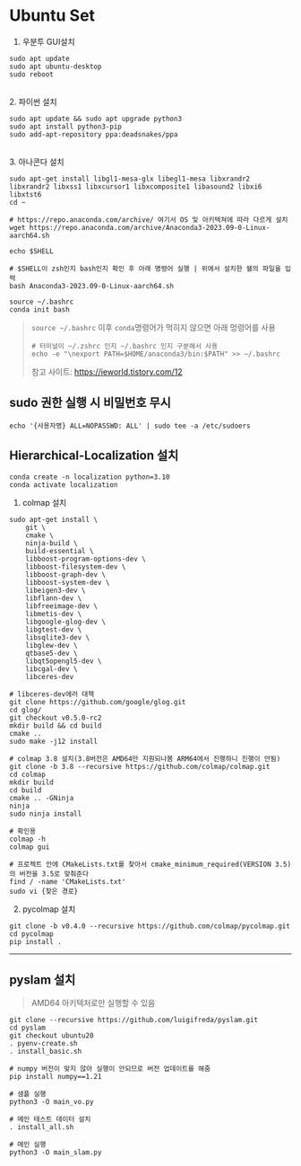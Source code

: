 # Ubuntu Set


1. 우분투 GUI설치
```
sudo apt update
sudo apt ubuntu-desktop
sudo reboot
```

\
2. 파이썬 설치
```
sudo apt update && sudo apt upgrade python3
sudo apt install python3-pip
sudo add-apt-repository ppa:deadsnakes/ppa
```

\
3. 아나콘다 설치
```
sudo apt-get install libgl1-mesa-glx libegl1-mesa libxrandr2 libxrandr2 libxss1 libxcursor1 libxcomposite1 libasound2 libxi6 libxtst6
cd ~

# https://repo.anaconda.com/archive/ 여기서 OS 및 아키텍쳐에 따라 다르게 설치
wget https://repo.anaconda.com/archive/Anaconda3-2023.09-0-Linux-aarch64.sh

echo $SHELL

# $SHELL이 zsh인지 bash인지 확인 후 아래 명령어 실행 | 위에서 설치한 쉘의 파일을 입력
bash Anaconda3-2023.09-0-Linux-aarch64.sh

source ~/.bashrc
conda init bash
```
> `source ~/.bashrc` 이후 `conda`명령어가 먹히지 않으면 아래 멍령어를 사용
> ```
> # 터미널이 ~/.zshrc 인지 ~/.bashrc 인지 구분해서 사용
> echo -e "\nexport PATH=$HOME/anaconda3/bin:$PATH" >> ~/.bashrc
> ```
> 참고 사이트: https://ieworld.tistory.com/12


## sudo 권한 실행 시 비밀번호 무시

```
echo '{사용자명} ALL=NOPASSWD: ALL' | sudo tee -a /etc/sudoers
```


## Hierarchical-Localization 설치

```
conda create -n localization python=3.10
conda activate localization

```


1. colmap 설치
```
sudo apt-get install \
    git \
    cmake \
    ninja-build \
    build-essential \
    libboost-program-options-dev \
    libboost-filesystem-dev \
    libboost-graph-dev \
    libboost-system-dev \
    libeigen3-dev \
    libflann-dev \
    libfreeimage-dev \
    libmetis-dev \
    libgoogle-glog-dev \
    libgtest-dev \
    libsqlite3-dev \
    libglew-dev \
    qtbase5-dev \
    libqt5opengl5-dev \
    libcgal-dev \
    libceres-dev

# libceres-dev에러 대책
git clone https://github.com/google/glog.git
cd glog/
git checkout v0.5.0-rc2
mkdir build && cd build
cmake ..
sudo make -j12 install

# colmap 3.8 설치(3.8버전은 AMD64만 지원되나봄 ARM64에서 진행하니 진행이 안됨)
git clone -b 3.8 --recursive https://github.com/colmap/colmap.git
cd colmap
mkdir build
cd build
cmake .. -GNinja
ninja
sudo ninja install

# 확인용
colmap -h
colmap gui

# 프로젝트 안에 CMakeLists.txt를 찾아서 cmake_minimum_required(VERSION 3.5)의 버전을 3.5로 맞춰준다
find / -name 'CMakeLists.txt'
sudo vi {찾은 경로}
```

2. pycolmap 설치
```
git clone -b v0.4.0 --recursive https://github.com/colmap/pycolmap.git
cd pycolmap
pip install .
```

---


## pyslam 설치

> AMD64 아키텍처로만 실행할 수 있음
```
git clone --recursive https://github.com/luigifreda/pyslam.git
cd pyslam
git checkout ubuntu20
. pyenv-create.sh 
. install_basic.sh

# numpy 버전이 맞지 않아 실행이 안되므로 버전 업데이트를 해줌
pip install numpy==1.21

# 샘플 실행
python3 -O main_vo.py

# 메인 테스트 데이터 설치
. install_all.sh

# 메인 실행
python3 -O main_slam.py
```
